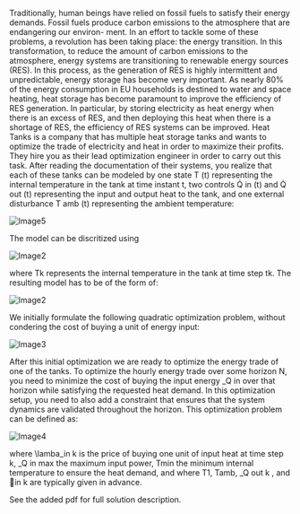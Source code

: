 Traditionally, human beings have relied on fossil fuels to satisfy their energy demands.
Fossil fuels produce carbon emissions to the atmosphere that are endangering our environ-
ment. In an effort to tackle some of these problems, a revolution has been taking place:
the energy transition. In this transformation, to reduce the amount of carbon emissions to
the atmosphere, energy systems are transitioning to renewable energy sources (RES). In this
process, as the generation of RES is highly intermittent and unpredictable, energy storage
has become very important. As nearly 80% of the energy consumption in EU households
is destined to water and space heating, heat storage has become paramount to improve the
efficiency of RES generation. In particular, by storing electricity as heat energy when there is
an excess of RES, and then deploying this heat when there is a shortage of RES, the efficiency
of RES systems can be improved.
Heat Tanks is a company that has multiple heat storage tanks and wants to optimize the
trade of electricity and heat in order to maximize their profits. They hire you as their lead
optimization engineer in order to carry out this task.
After reading the documentation of their systems, you realize that each of these tanks
can be modeled by one state T (t) representing the internal temperature in the tank at time
instant t, two controls Q̇ in (t) and Q̇ out (t) representing the input and output heat to the tank,
and one external disturbance T amb (t) representing the ambient temperature:

![Image5](https://github.com/kofori00/Optimizing-Energy-Trade-/blob/master/Capture4.JPG
)

The model can be discritized using 


![Image2](https://github.com/kofori00/Optimizing-Energy-Trade-/blob/master/Capture.JPG
)

where Tk represents the internal temperature in the tank at time step tk. The resulting
model has to be of the form of:

![Image2](https://github.com/kofori00/Optimizing-Energy-Trade-/blob/master/Capture1.JPG
)

We initially formulate the following quadratic optimization problem, without condering the cost of buying a unit of energy input:

![Image3](https://github.com/kofori00/Optimizing-Energy-Trade-/blob/master/Capture2.JPG
)

After this initial optimization we are ready to optimize the energy trade of one of the tanks. To optimize
the hourly energy trade over some horizon N, you need to minimize the cost of buying
the input energy _Q
in over that horizon while satisfying the requested heat demand.
In this optimization setup, you need to also add a constraint that ensures that the
system dynamics are validated throughout the horizon. This optimization problem can
be defined as:

![Image4](https://github.com/kofori00/Optimizing-Energy-Trade-/blob/master/Capture3.JPG
)

where \lamba_in
k is the price of buying one unit of input heat at time step k, _Q
in
max the maximum
input power, Tmin the minimum internal temperature to ensure the heat demand, and
where T1, Tamb, _Q
out
k , and in
k are typically given in advance.


See the added pdf for full solution description. 





